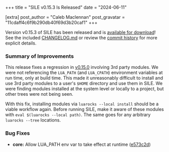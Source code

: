 +++
title = "SILE v0.15.3 Is Released"
date = "2024-06-11"

[extra]
post_author = "Caleb Maclennan"
post_gravatar = "11cdaff4c6f9b290db40f69d3b20caf1"
+++

Version v0.15.3 of SILE has been released and is [available for download][release]!
See the included [CHANGELOG.md][changelog] or review the [commit history][commits] for more explicit details.

### Summary of Improvements

This release fixes a regression in [v0.15.0][] involving 3rd party modules.
We were not referencing the `LUA_PATH` (and `LUA_CPATH`) environment variables at run time, only at build time.
This made it unreasonably difficult to install and use 3rd party modules to a user's `$HOME` directory and use them in SILE.
We were finding modules installed at the system level or locally to a project, but other trees were not being seen.

With this fix, installing modules via `luarocks --local install` should be a viable workflow again.
Before running SILE, make it aware of these modules with `eval $(luarocks --local path)`.
The same goes for any arbitrary `luarocks --tree` locations.

### Bug Fixes

* **core:** Allow LUA_PATH env var to take effect at runtime ([e573c2d](https://github.com/sile-typesetter/sile/commit/e573c2d2026f5d194bfb0f0ea67f21d3728fafcb))


  [release]: https://github.com/sile-typesetter/sile/releases/tag/v0.15.3
  [changelog]: https://github.com/sile-typesetter/sile/blob/master/CHANGELOG.md
  [commits]: https://github.com/sile-typesetter/sile/compare/v0.15.2...v0.15.3
  [v0.15.0]: @/blog/release-v0.15.0.md
